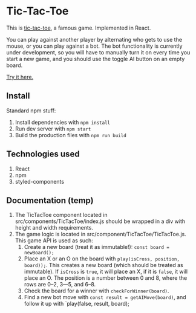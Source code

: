 # Tic-Tac-Toe

This is [tic-tac-toe](https://en.wikipedia.org/wiki/Tic-tac-toe), a famous game.
Implemented in React.

You can play against another player by alternating who gets to use the mouse,
or you can play against a bot. The bot functionality is currently under development,
so you will have to manually turn it on every time you start a new game, and you
should use the toggle AI button on an empty board.

[Try it here.](https://tommyjl.github.io/react-tic-tac-toe)

## Install

Standard npm stuff:

1. Install dependencies with `npm install`
1. Run dev server with `npm start`
1. Build the production files with `npm run build`

## Technologies used

1. React
1. npm
1. styled-components

## Documentation (temp)

1. The TicTacToe component located in src/components/TicTacToe/index.js should be wrapped in a div
   with height and width requirements.
1. The game logic is located in src/component/TicTacToe/TicTacToe.js. This game API is used as such:
    1. Create a new board (treat it as immutable!): `const board = newBoard();`
    1. Place an X or an O on the board with `play(isCross, position, board));`. This creates a new board
       (which should be treated as immutable). If `isCross` is `true`, it will place an X, if it is `false`,
       it will place an O. The position is a number between 0 and 8, where the rows are 0–2, 3—5, and 6–8.
    1. Check the board for a winner with `checkForWinner(board)`.
    1. Find a new bot move with `const result = getAIMove(board)`, and follow it up with
       `play(false, result, board);

